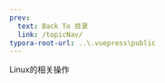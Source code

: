 ```yaml
---
prev:
  text: Back To 目录
  link: /topicNav/
typora-root-url: ..\.vuepress\public
---
```






Linux的相关操作